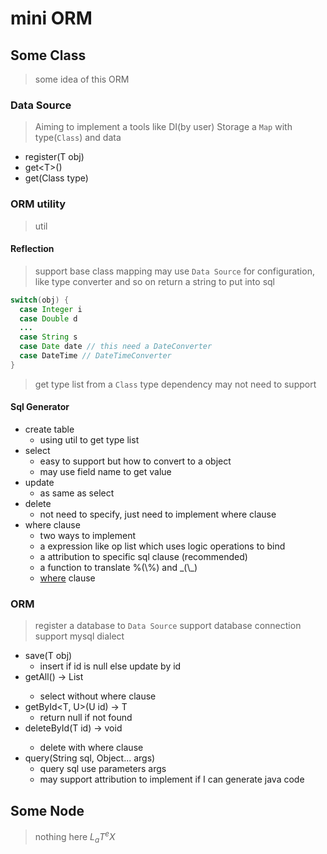 # mini ORM
## Some Class
> some idea of this ORM

### Data Source
> Aiming to implement a tools like DI(by user)
> Storage a `Map` with type(`Class`)  and data
  * register(T obj)
  * get\<T>()
  * get(Class type)

### ORM utility
> util

#### Reflection
> support base class mapping
> may use `Data Source` for configuration, like type converter and so on
> return a string to put into sql
``` java
switch(obj) {
  case Integer i
  case Double d
  ...
  case String s
  case Date date // this need a DateConverter
  case DateTime // DateTimeConverter
}
```
> get type list from a `Class`
> type dependency may not need to support

#### Sql Generator
* create table
  * using util to get type list
* select
  * easy to support but how to convert to a object
  * may use field name to get value
* update
  * as same as select
* delete
  * not need to specify, just need to implement where clause
* where clause
  * two ways to implement
  * a expression like op list which uses logic operations to bind
  * a attribution to specific sql clause (recommended)
  * a function to translate %(\\%) and \_(\\_)
  * [where](https://www.runoob.com/mysql/mysql-where-clause.html) clause

### ORM
> register a database to `Data Source`
> support database connection
> support mysql dialect
* save(T obj)
  * insert if id is null else update by id
* getAll<T>() -> List<T>
  * select without where clause
* getById<T, U>(U id) -> T
  * return null if not found
* deleteById<T>(T id) -> void
  * delete with where clause
* query(String sql, Object... args)
  * query sql use parameters args
  * may support attribution to implement if I can generate java code

## Some Node
> nothing here
$L_aT^eX$